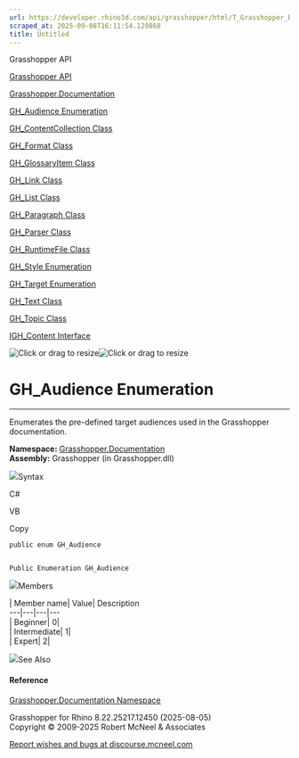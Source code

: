 ```yaml
---
url: https://developer.rhino3d.com/api/grasshopper/html/T_Grasshopper_Documentation_GH_Audience.htm
scraped_at: 2025-09-08T16:11:54.120868
title: Untitled
---
```


Grasshopper API

[Grasshopper API](../html/723c01da-9986-4db2-8f53-6f3a7494df75.htm
"Grasshopper API")

[Grasshopper.Documentation](../html/N_Grasshopper_Documentation.htm
"Grasshopper.Documentation")

[GH_Audience Enumeration](../html/T_Grasshopper_Documentation_GH_Audience.htm
"GH_Audience Enumeration")

[GH_ContentCollection
Class](../html/T_Grasshopper_Documentation_GH_ContentCollection.htm
"GH_ContentCollection Class")

[GH_Format Class](../html/T_Grasshopper_Documentation_GH_Format.htm "GH_Format
Class")

[GH_GlossaryItem
Class](../html/T_Grasshopper_Documentation_GH_GlossaryItem.htm
"GH_GlossaryItem Class")

[GH_Link Class](../html/T_Grasshopper_Documentation_GH_Link.htm "GH_Link
Class")

[GH_List Class](../html/T_Grasshopper_Documentation_GH_List.htm "GH_List
Class")

[GH_Paragraph Class](../html/T_Grasshopper_Documentation_GH_Paragraph.htm
"GH_Paragraph Class")

[GH_Parser Class](../html/T_Grasshopper_Documentation_GH_Parser.htm "GH_Parser
Class")

[GH_RuntimeFile Class](../html/T_Grasshopper_Documentation_GH_RuntimeFile.htm
"GH_RuntimeFile Class")

[GH_Style Enumeration](../html/T_Grasshopper_Documentation_GH_Style.htm
"GH_Style Enumeration")

[GH_Target Enumeration](../html/T_Grasshopper_Documentation_GH_Target.htm
"GH_Target Enumeration")

[GH_Text Class](../html/T_Grasshopper_Documentation_GH_Text.htm "GH_Text
Class")

[GH_Topic Class](../html/T_Grasshopper_Documentation_GH_Topic.htm "GH_Topic
Class")

[IGH_Content Interface](../html/T_Grasshopper_Documentation_IGH_Content.htm
"IGH_Content Interface")

![Click or drag to resize](../icons/TocOpen.gif)![Click or drag to
resize](../icons/TocClose.gif)

# GH_Audience Enumeration  
  
---  
  
Enumerates the pre-defined target audiences used in the Grasshopper
documentation.

**Namespace:** [Grasshopper.Documentation](N_Grasshopper_Documentation.htm)  
**Assembly:** Grasshopper (in Grasshopper.dll)

![](../icons/SectionExpanded.png)Syntax

C#

VB

Copy

    
    
    public enum GH_Audience
    
    
    Public Enumeration GH_Audience

![](../icons/SectionExpanded.png)Members

| Member name| Value| Description  
---|---|---|---  
| Beginner| 0|  
| Intermediate| 1|  
| Expert| 2|  
  
![](../icons/SectionExpanded.png)See Also

#### Reference

[Grasshopper.Documentation Namespace](N_Grasshopper_Documentation.htm)

Grasshopper for Rhino 8.22.25217.12450 (2025-08-05)  
Copyright © 2009-2025 Robert McNeel & Associates

[Report wishes and bugs at
discourse.mcneel.com](https://discourse.mcneel.com/c/grasshopper)

